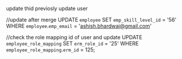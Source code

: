 update thid previosly update user

//update after merge
UPDATE `employee` SET `emp_skill_level_id` = '56' WHERE `employee`.`emp_email` = 'ashish.bhardwaj@gmail.com'

//check the role mapping id of user and update
UPDATE `employee_role_mapping` SET `erm_role_id` = '25' WHERE `employee_role_mapping`.`erm_id` = 125;